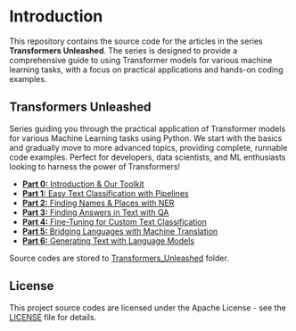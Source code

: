 # Introduction

This repository contains the source code for the articles in the series **Transformers Unleashed**. The series is designed to provide a comprehensive guide to using Transformer models for various machine learning tasks, with a focus on practical applications and hands-on coding examples.

## Transformers Unleashed
Series guiding you through the practical application of Transformer models for various Machine Learning tasks using Python. We start with the basics and gradually move to more advanced topics, providing complete, runnable code examples. Perfect for developers, data scientists, and ML enthusiasts looking to harness the power of Transformers!

* [**Part 0:** Introduction &amp; Our Toolkit](https://medium.com/@kavierim/transformers-unleashed-part-0-introduction-toolkit-479106f489b1)
* [**Part 1:** Easy Text Classification with Pipelines](https://medium.com/@kavierim/transformers-unleashed-part-1-easy-text-classification-with-pipelines-50b135845309)
* [**Part 2:** Finding Names &amp; Places with NER](https://medium.com/@kavierim/transformers-unleashed-part-2-finding-names-places-with-ner-60fc5138c9d1)
* [**Part 3:** Finding Answers in Text with QA](https://medium.com/@kavierim/transformers-unleashed-part-3-finding-answers-in-text-with-qa-ca1fc877eb46)
* [**Part 4:** Fine-Tuning for Custom Text Classification](https://medium.com/@kavierim/transformers-unleashed-part-4-fine-tuning-for-custom-text-classification-b0702be54bf1)
* [**Part 5:** Bridging Languages with Machine Translation](https://medium.com/@kavierim/transformers-unleashed-part-5-bridging-languages-with-machine-translation-b10d496eb2d3)
* [**Part 6:** Generating Text with Language Models](https://medium.com/@kavierim/transformers-unleashed-part-6-generating-text-with-language-models-39840662d509)

Source codes are stored to [Transformers_Unleashed](Transformers_Unleashed) folder.

## License
This project source codes are licensed under the Apache License - see the [LICENSE](LICENSE) file for details.
